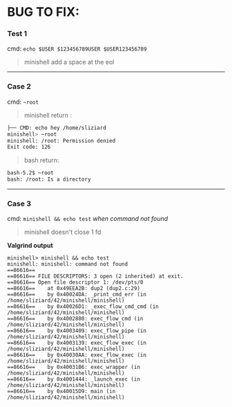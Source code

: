 # BUG TO FIX:

### Test 1

cmd: `echo $USER $123456789USER $USER123456789`

> minishell add a space at the eol

---

### Case 2

cmd: `~root`

> minishell return :

```sh
├── CMD: echo hey /home/sliziard
minishell> ~root
minishell: /root: Permission denied
Exit code: 126
```

> bash return:

```sh
bash-5.2$ ~root
bash: /root: Is a directory
```

---

### Case 3

cmd: `minishell && echo test`
_when command not found_

> minishell doesn't close 1 fd

**Valgrind output**

```
minishell> minishell && echo test
minishell: minishell: command not found
==86616==
==86616== FILE DESCRIPTORS: 3 open (2 inherited) at exit.
==86616== Open file descriptor 1: /dev/pts/0
==86616==    at 0x49EEA2B: dup2 (dup2.c:29)
==86616==    by 0x40024DA: _print_cmd_err (in /home/sliziard/42/minishell/minishell)
==86616==    by 0x40026D1: _exec_flow_cmd_cmd (in /home/sliziard/42/minishell/minishell)
==86616==    by 0x4002880: exec_flow_cmd (in /home/sliziard/42/minishell/minishell)
==86616==    by 0x4003409: exec_flow_pipe (in /home/sliziard/42/minishell/minishell)
==86616==    by 0x4003139: exec_flow_exec (in /home/sliziard/42/minishell/minishell)
==86616==    by 0x40030AA: exec_flow_exec (in /home/sliziard/42/minishell/minishell)
==86616==    by 0x40031B6: exec_wrapper (in /home/sliziard/42/minishell/minishell)
==86616==    by 0x4001444: _launch_exec (in /home/sliziard/42/minishell/minishell)
==86616==    by 0x40015D9: main (in /home/sliziard/42/minishell/minishell)
```
